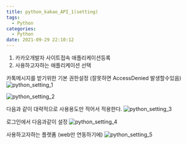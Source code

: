 ```yaml
---
title: python_kakao_API_1(setting)
tags:
  - Python
categories:
  - Python
date: 2021-09-29 22:10:12
---
```


1) 카카오개발자 사이트접속 애플리케이션등록
2) 사용하고자하는 애플리케이션 선택

카톡메시지를 받기위한 기본 권한설정 (잘못하면 AccessDenied 발생할수있음)
![python_setting_1](/review_img/KakaoAPI/1.PNG)

![python_setting_2](/review_img/KakaoAPI/2.PNG)

다음과 같이 대략적으로 사용용도만 적어서 적용한다.
![python_setting_3](/review_img/KakaoAPI/3.PNG)

로그인에서 다음과같이 설정
![python_setting_4](/review_img/KakaoAPI/4.PNG)

사용하고자하는 플랫폼 (web만 연동하기에)
![python_setting_5](/review_img/KakaoAPI/5.PNG)
